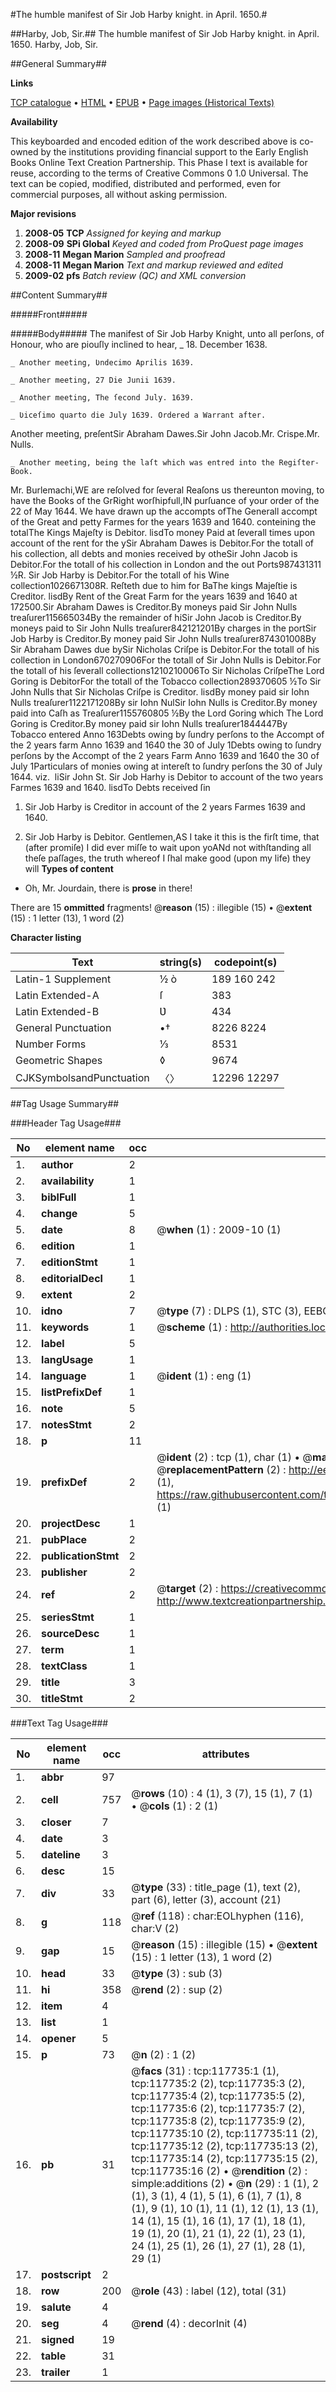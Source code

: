 #The humble manifest of Sir Job Harby knight. in April. 1650.#

##Harby, Job, Sir.##
The humble manifest of Sir Job Harby knight. in April. 1650.
Harby, Job, Sir.

##General Summary##

**Links**

[TCP catalogue](http://www.ota.ox.ac.uk/tcp/)  • 
[HTML](http://tei.it.ox.ac.uk/tcp/Texts-HTML/free/A87/A87079.html)  • 
[EPUB](http://tei.it.ox.ac.uk/tcp/Texts-EPUB/free/A87/A87079.epub) • 
[Page images (Historical Texts)](https://data.historicaltexts.jisc.ac.uk/view?pubId=eebo-99865490e&pageId=eebo-99865490e-117735-1)

**Availability**

This keyboarded and encoded edition of the
	       work described above is co-owned by the institutions
	       providing financial support to the Early English Books
	       Online Text Creation Partnership. This Phase I text is
	       available for reuse, according to the terms of Creative
	       Commons 0 1.0 Universal. The text can be copied,
	       modified, distributed and performed, even for
	       commercial purposes, all without asking permission.

**Major revisions**

1. __2008-05__ __TCP__ *Assigned for keying and markup*
1. __2008-09__ __SPi Global__ *Keyed and coded from ProQuest page images*
1. __2008-11__ __Megan Marion__ *Sampled and proofread*
1. __2008-11__ __Megan Marion__ *Text and markup reviewed and edited*
1. __2009-02__ __pfs__ *Batch review (QC) and XML conversion*

##Content Summary##

#####Front#####

#####Body#####
The manifest of Sir Job Harby Knight, unto all perſons, of Honour, who are piouſly inclined to hear,
    _ 18. December 1638.

    _ Another meeting, Ʋndecimo Aprilis 1639.

    _ Another meeting, 27 Die Junii 1639.

    _ Another meeting, The ſecond July. 1639.

    _ Ʋiceſimo quarto die July 1639. Ordered a Warrant after.
Another meeting, preſentSir Abraham Dawes.Sir John Jacob.Mr. Crispe.Mr. Nulls.

    _ Another meeting, being the laſt which was entred into the Regiſter-Book.
Mr. Burlemachi,WE are reſolved for ſeveral Reaſons us thereunton moving, to have the Books of the GrRight worſhipfull,IN purſuance of your order of the 22 of May 1644. We have drawn up the accompts ofThe Generall accompt of the Great and petty Farmes for the years 1639 and 1640. conteining the totalThe Kings Majeſty is Debitor. lisdTo money Paid at ſeverall times upon account of the rent for the ySir Abraham Dawes is Debitor.For the totall of his collection, all debts and monies received by otheSir John Jacob is Debitor.For the totall of his collection in London and the out Ports987431311 ½R. Sir Job Harby is Debitor.For the totall of his Wine collection1026671308R. Reſteth due to him for BaThe kings Majeſtie is Creditor. lisdBy Rent of the Great Farm for the years 1639 and 1640 at 172500.Sir Abraham Dawes is Creditor.By moneys paid Sir John Nulls treaſurer115665034By the remainder of hiSir John Jacob is Creditor.By moneys paid to Sir John Nulls treaſurer842121201By charges in the portSir Job Harby is Creditor.By money paid Sir John Nulls treaſurer874301008By Sir Abraham Dawes due bySir Nicholas Criſpe is Debitor.For the totall of his collection in London670270906For the totall of Sir John Nulls is Debitor.For the totall of his ſeverall collections1210210006To Sir Nicholas CriſpeThe Lord Goring is DebitorFor the totall of the Tobacco collection289370605 ½To Sir John Nulls that Sir Nicholas Criſpe is Creditor. lisdBy money paid sir Iohn Nulls treaſurer1122171208By sir Iohn NulSir Iohn Nulls is Creditor.By money paid into Caſh as Treaſurer1155760805 ½By the Lord Goring which The Lord Goring is Creditor.By money paid sir Iohn Nulls treaſurer1844447By Tobacco entered Anno 163Debts owing by ſundry perſons to the Accompt of the 2 years farm Anno 1639 and 1640 the 30 of July 1Debts owing to ſundry perſons by the Accompt of the 2 years Farm Anno 1639 and 1640 the 30 of July 1Particulars of monies owing at intereſt to ſundry perſons the 30 of July 1644. viz.  liSir John St. Sir Job Harhy is Debitor to account of the two years Farmes 1639 and 1640. lisdTo Debts received ſin
1. Sir Job Harby is Creditor in account of the 2 years Farmes 1639 and 1640.

1. Sir Job Harby is Debitor.
Gentlemen,AS I take it this is the firſt time, that (after promiſe) I did ever miſſe to wait upon yoANd not withſtanding all theſe paſſages, the truth whereof I ſhal make good (upon my life) they will
**Types of content**

  * Oh, Mr. Jourdain, there is **prose** in there!

There are 15 **ommitted** fragments! 
 @__reason__ (15) : illegible (15)  •  @__extent__ (15) : 1 letter (13), 1 word (2)

**Character listing**


|Text|string(s)|codepoint(s)|
|---|---|---|
|Latin-1 Supplement|½ ò|189 160 242|
|Latin Extended-A|ſ|383|
|Latin Extended-B|Ʋ|434|
|General Punctuation|•†|8226 8224|
|Number Forms|⅓|8531|
|Geometric Shapes|◊|9674|
|CJKSymbolsandPunctuation|〈〉|12296 12297|

##Tag Usage Summary##

###Header Tag Usage###

|No|element name|occ|attributes|
|---|---|---|---|
|1.|__author__|2||
|2.|__availability__|1||
|3.|__biblFull__|1||
|4.|__change__|5||
|5.|__date__|8| @__when__ (1) : 2009-10 (1)|
|6.|__edition__|1||
|7.|__editionStmt__|1||
|8.|__editorialDecl__|1||
|9.|__extent__|2||
|10.|__idno__|7| @__type__ (7) : DLPS (1), STC (3), EEBO-CITATION (1), PROQUEST (1), VID (1)|
|11.|__keywords__|1| @__scheme__ (1) : http://authorities.loc.gov/ (1)|
|12.|__label__|5||
|13.|__langUsage__|1||
|14.|__language__|1| @__ident__ (1) : eng (1)|
|15.|__listPrefixDef__|1||
|16.|__note__|5||
|17.|__notesStmt__|2||
|18.|__p__|11||
|19.|__prefixDef__|2| @__ident__ (2) : tcp (1), char (1)  •  @__matchPattern__ (2) : ([0-9\-]+):([0-9IVX]+) (1), (.+) (1)  •  @__replacementPattern__ (2) : http://eebo.chadwyck.com/downloadtiff?vid=$1&page=$2 (1), https://raw.githubusercontent.com/textcreationpartnership/Texts/master/tcpchars.xml#$1 (1)|
|20.|__projectDesc__|1||
|21.|__pubPlace__|2||
|22.|__publicationStmt__|2||
|23.|__publisher__|2||
|24.|__ref__|2| @__target__ (2) : https://creativecommons.org/publicdomain/zero/1.0/ (1), http://www.textcreationpartnership.org/docs/. (1)|
|25.|__seriesStmt__|1||
|26.|__sourceDesc__|1||
|27.|__term__|1||
|28.|__textClass__|1||
|29.|__title__|3||
|30.|__titleStmt__|2||


###Text Tag Usage###

|No|element name|occ|attributes|
|---|---|---|---|
|1.|__abbr__|97||
|2.|__cell__|757| @__rows__ (10) : 4 (1), 3 (7), 15 (1), 7 (1)  •  @__cols__ (1) : 2 (1)|
|3.|__closer__|7||
|4.|__date__|3||
|5.|__dateline__|3||
|6.|__desc__|15||
|7.|__div__|33| @__type__ (33) : title_page (1), text (2), part (6), letter (3), account (21)|
|8.|__g__|118| @__ref__ (118) : char:EOLhyphen (116), char:V (2)|
|9.|__gap__|15| @__reason__ (15) : illegible (15)  •  @__extent__ (15) : 1 letter (13), 1 word (2)|
|10.|__head__|33| @__type__ (3) : sub (3)|
|11.|__hi__|358| @__rend__ (2) : sup (2)|
|12.|__item__|4||
|13.|__list__|1||
|14.|__opener__|5||
|15.|__p__|73| @__n__ (2) : 1 (2)|
|16.|__pb__|31| @__facs__ (31) : tcp:117735:1 (1), tcp:117735:2 (2), tcp:117735:3 (2), tcp:117735:4 (2), tcp:117735:5 (2), tcp:117735:6 (2), tcp:117735:7 (2), tcp:117735:8 (2), tcp:117735:9 (2), tcp:117735:10 (2), tcp:117735:11 (2), tcp:117735:12 (2), tcp:117735:13 (2), tcp:117735:14 (2), tcp:117735:15 (2), tcp:117735:16 (2)  •  @__rendition__ (2) : simple:additions (2)  •  @__n__ (29) : 1 (1), 2 (1), 3 (1), 4 (1), 5 (1), 6 (1), 7 (1), 8 (1), 9 (1), 10 (1), 11 (1), 12 (1), 13 (1), 14 (1), 15 (1), 16 (1), 17 (1), 18 (1), 19 (1), 20 (1), 21 (1), 22 (1), 23 (1), 24 (1), 25 (1), 26 (1), 27 (1), 28 (1), 29 (1)|
|17.|__postscript__|2||
|18.|__row__|200| @__role__ (43) : label (12), total (31)|
|19.|__salute__|4||
|20.|__seg__|4| @__rend__ (4) : decorInit (4)|
|21.|__signed__|19||
|22.|__table__|31||
|23.|__trailer__|1||
